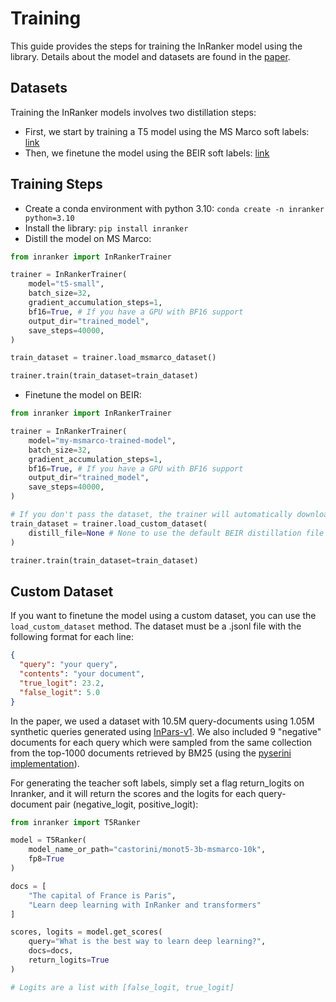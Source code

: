# Training

This guide provides the steps for training the InRanker model using the library. Details about the model and datasets are found in the [paper](https://arxiv.org/abs/2401.06910).

## Datasets

Training the InRanker models involves two distillation steps:

- First, we start by training a T5 model using the MS Marco soft labels: [link](https://huggingface.co/datasets/unicamp-dl/InRanker-msmarco)
- Then, we finetune the model using the BEIR soft labels: [link](https://huggingface.co/datasets/unicamp-dl/InRanker-beir)

## Training Steps

- Create a conda environment with python 3.10: `conda create -n inranker python=3.10`
- Install the library: `pip install inranker`
- Distill the model on MS Marco:

```python
from inranker import InRankerTrainer

trainer = InRankerTrainer(
    model="t5-small",
    batch_size=32,
    gradient_accumulation_steps=1,
    bf16=True, # If you have a GPU with BF16 support
    output_dir="trained_model",
    save_steps=40000,
)

train_dataset = trainer.load_msmarco_dataset()

trainer.train(train_dataset=train_dataset)
```

- Finetune the model on BEIR:

```python
from inranker import InRankerTrainer

trainer = InRankerTrainer(
    model="my-msmarco-trained-model",
    batch_size=32,
    gradient_accumulation_steps=1,
    bf16=True, # If you have a GPU with BF16 support
    output_dir="trained_model",
    save_steps=40000,
)

# If you don't pass the dataset, the trainer will automatically download it
train_dataset = trainer.load_custom_dataset(
    distill_file=None # None to use the default BEIR distillation file
)

trainer.train(train_dataset=train_dataset)
```

## Custom Dataset

If you want to finetune the model using a custom dataset, you can use the `load_custom_dataset` method. The dataset must be a .jsonl file with the following format for each line:

```json
{
  "query": "your query",
  "contents": "your document",
  "true_logit": 23.2,
  "false_logit": 5.0
}
```

In the paper, we used a dataset with 10.5M query-documents using 1.05M synthetic queries generated using [InPars-v1](https://github.com/zetaalphavector/InPars). We also included 9 "negative" documents for each query which were sampled from the same collection from the top-1000 documents retrieved by BM25 (using the [pyserini implementation](https://github.com/castorini/pyserini)).

For generating the teacher soft labels, simply set a flag return_logits on Inranker, and it will return the scores and the logits for each query-document pair (negative_logit, positive_logit):

```python
from inranker import T5Ranker

model = T5Ranker(
    model_name_or_path="castorini/monot5-3b-msmarco-10k",
    fp8=True
)

docs = [
    "The capital of France is Paris",
    "Learn deep learning with InRanker and transformers"
]

scores, logits = model.get_scores(
    query="What is the best way to learn deep learning?",
    docs=docs,
    return_logits=True
)

# Logits are a list with [false_logit, true_logit]
```

